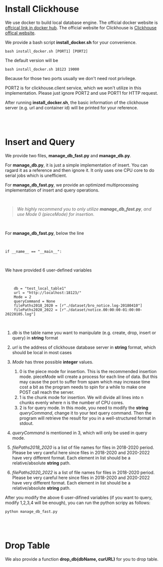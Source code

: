 # Install Clickhouse
We use docker to build local database engine. The official docker website is [offcical link in docker hub](https://hub.docker.com/r/clickhouse/clickhouse-server/). The official website for Clickhouse is [Clickhouse offical website](https://clickhouse.com/).

We provide a bash script **install_docker.sh** for your convenience. 

~~~
bash install_docker.sh [PORT1] [PORT2]
~~~

The default version will be 

~~~
bash install_docker.sh 18123 19000
~~~

Because for those two ports usually we don't need root privilege.

PORT2 is for clickhouse.client service, which we won't utilize in this implementation. Please just ignore PORT2 and use PORT1 for HTTP request.

After running **install_docker.sh**, the basic information of the clickhouse server (e.g. url and container id) will be printed for your reference.      

  
<br /><br />

# Insert and Query 
We provide two files, **manage_db_fast.py** and **manage_db.py**. 

For **manage_db.py**, it is just a simple implementation of insert. You can ragard it as a reference and then ignore it. It only uses one CPU core to do serial jobs which is unefficient. 

For **manage_db_fast.py**, we provide an optimized multiprocessing implementation of insert and query operations.

<br />

>*We highly recommend you to only utilize **manage_db_fast.py**, and use Mode 0 (pieceMode) for insertion*.

<br />

For **manage_db_fast.py**,  below the line 

<br />

~~~
if __name__ == "__main__":
~~~

<br />

We have provided 6 user-defined variables

<br />


~~~
    db = "test_local_table1"
    url = "http://localhost:18123/"
    Mode = 2
    queryCommand = None 
    filePaths2018_2020 = [r"./dataset/bro_notice.log-20180410"]
    filePaths2020_2022 = [r"./dataset/notice.00:00:00-01:00:00-20220105.log"]
~~~

<br />

1. *db* is the table name you want to manipulate (e.g. create, drop, insert or query) in **string** format

2. *url* is the address of clickhouse database server in **string** format, which should be local in most cases

3. *Mode* has three possible **integer** values. 
    1. 0 is the piece mode for insertion. This is the recommended insertion mode. pieceMode will create a process for each line of data. But this may cause the port to suffer from spam which may increase time cost a bit as the program needs to spin for a while to make one POST call reach the server.
    2. 1 is the chunk mode for insertion. We will divide all lines into n chunks evenly where n is the number of CPU cores. 
    3. 2 is for query mode. In this mode, you need to modify the **string** *queryCommand*, change it to your text query command. Then the program will retrieve the result for you in a well-structured format in stdout.

4. *queryCommand* is mentioned in 3, which will only be used in query mode.

5. *filePaths2018_2020* is a list of file names for files in 2018-2020 period. Please be very careful here since files in 2018-2020 and 2020-2022 have very different format. Each element in list should be a relative/absolute **string** path.

6. *filePaths2020_2022* is a list of file names for files in 2018-2020 period. Please be very careful here since files in 2018-2020 and 2020-2022 have very different format. Each element in list should be a relative/absolute **string** path.

After you modify the above 6 user-difined variables (if you want to query, modify 1,2,3,4 will be enough), you can run the python scripy as follows: 

~~~
python manage_db_fast.py
~~~



<br /><br />

# Drop Table
We also provide a function **drop_db(dbName, curURL)** for you to drop table. 
